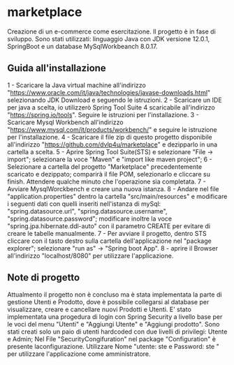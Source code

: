 # marketplace
Creazione di un e-commerce come esercitazione. Il progetto è in fase di sviluppo.
Sono stati utilizzati: linguaggio Java con JDK versione 12.0.1, SpringBoot e un database MySqlWorkbeanch 8.0.17.

## Guida all'installazione

1 - Scaricare la Java virtual machine all'indirizzo "https://www.oracle.com/it/java/technologies/javase-downloads.html" selezionando JDK Download e seguendo le istruzioni.
2 - Scaricare un IDE per java a scelta, io utilizzerò Spring Tool Suite 4 scaricabile all'indirizzo "https://spring.io/tools". Seguire le istruzioni per l'installazione.
3 - Scaricare Mysql Workbench all'indirizzo "https://www.mysql.com/it/products/workbench/" e seguire le istruzione per l'installazione.
4 - Scaricare il file zip di questo progetto disponibile all'indirizzo "https://github.com/dvlp4u/marketplace" e dezipparlo in una cartella a scelta.
5 - Aprire Spring Tool Suite(STS) e selezionare "File -> import"; selezionare la voce "Maven" e "import like maven project";
6 - Selezionare a cartella del progetto "Marketplace" precedentemente scaricato e dezippato; comparirà il file POM, selezionarlo e cliccare su finish. Attendere qualche minuto che l'operazione sia completata. 
7 - Avviare MysqlWorckbench e creare una nuova istanza.
8 - Andare nel file "application.properties" dentro la cartella "src/main/resources" e modificare i seguenti dati con quelli inseriti nell'istanza di mySql:
     "spring.datasource.url", "spring.datasource.username", "spring.datasource.password"; modificare inoltre la voce "spring.jpa.hibernate.ddl-auto" con il parametro CREATE per evitare di creare le tabelle manualmente. 
7 -  Per avviare il progetto, dentro STS cliccare con il tasto destro sulla cartella dell'applicazione nel "package explorer"; selezionare "run as" -> "Spring boot App".
8 - aprire il Browser all'indirizzo "localhost/8080" per utilizzare l'applicazione.

## Note di progetto

Attualmento il progetto non è concluso ma è stata implementata la parte di gestione Utenti e Prodotto, dove è possibile collegarsi al database per visualizzare, creare e cancellare nuovi Prodotti e Utenti.
E' stato implementata una progedura di login con Spring Security a livello base per le voci del menu "Utenti" e "Aggiungi Utente" e "Aggiungi prodotto". Sono stati creati solo un paio di utenti hardcoded con due livelli di privilegi: Utente e Admin; Nel File "SecurityCongifuration" nel package "Configuration" è presente laconfigurazione. Utilizzare Nome "utente: ste e Password: ste " per utilizzare l'applicazione come amministratore.
